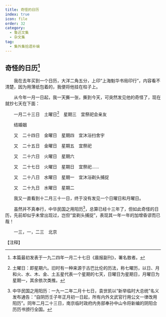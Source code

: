 ```yaml
---
title: 奇怪的日历
index: true
icon: file
order: 32
category:
  - 鲁迅文集
  - 杂文集
tag:  
  - 集外集拾遗补编
---
```


## 奇怪的日历[^①]

　　我在去年买到一个日历，大洋二角五分，上印“上海魁华书局印行”，内容看不清楚，因为用薄纸包着的，我便将他挂在柱子上。

　　从今年一月一日起，我一天撕一张，撕到今天，可突然发见他的奇怪了，现在就抄七天在下面：

　　一月二十三日　土曜日[^②]　星期三　宜祭祀会亲友

　　结婚姻

　　又　二十四日　金曜日　星期四　宜沐浴扫舍宇

　　又　二十五日　金曜日　星期五　宜祭祀

　　又　二十六日　火曜日　星期六

　　又　二十七日　火曜日　星期日　宜祭祀……

　　又　二十八日　水曜日　星期一　宜沐浴剃头捕捉

　　又　二十九日　水曜日　星期二

　　我又一直看到十二月三十一日，终于没有发见一个日曜日和月曜日。

　　虽然并不真奉行，中华民国之用阳历[^③]，总算已经十三年了，但如此奇怪的日历，先前却似乎未曾出现过，岂但“宜剃头捕捉”，表现其一年一年的加增昏谬而已哉！

　　一三，一，二三　北京

【注释】

[^①]:本篇最初发表于一九二四年一月二十七日《晨报副刊》，署名敖者。

[^②]:土曜日：即星期六。旧时有一种来源于古巴比伦的历法，称七曜历，以日、月和火、水、木、金、土五星代表一个星期的七天，日曜日为星期日，月曜日为星期一，其余依次类推。

[^③]:中华民国之用阳历：一九一二年二月十七日，袁世凯以“新举临时大总统”名义发布通告：“自阴历壬子年正月初一日起，所有内外文武官行用公文一律改用阳历”。同年二月二十三日，南京临时政府内务部奉孙中山令将新编的阴阳合历历书颁行全国。
